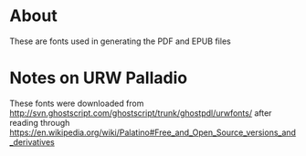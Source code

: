 # About

These are fonts used in generating the PDF and EPUB files

# Notes on URW Palladio

These fonts were downloaded from http://svn.ghostscript.com/ghostscript/trunk/ghostpdl/urwfonts/ after reading through https://en.wikipedia.org/wiki/Palatino#Free_and_Open_Source_versions_and_derivatives
